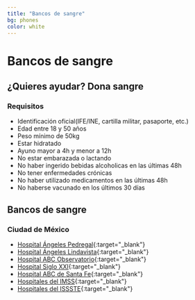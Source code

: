 ```yaml
---
title: "Bancos de sangre"
bg: phones
color: white
---
```


# Bancos de sangre
## ¿Quieres ayudar? Dona sangre
### Requisitos
* Identificación oficial(IFE/INE, cartilla militar, pasaporte, etc.)
* Edad entre 18 y 50 años
* Peso mínimo de 50kg
* Estar hidratado
* Ayuno mayor a 4h y menor a 12h
* No estar embarazada o lactando
* No haber ingerido bebidas alcoholicas en las últimas 48h
* No tener enfermedades crónicas
* No haber utilizado medicamentos en las últimas 48h
* No haberse vacunado en los últimos 30 días

## Bancos de sangre
### Ciudad de México
* [Hospital Ángeles Pedregal](https://www.google.com.mx/maps/place/Hospital+Angeles+del+Pedregal/@19.3119327,-99.2205768,15z/data=!4m5!3m4!1s0x0:0x68a20f8cccd3943!8m2!3d19.3119327!4d-99.2205768){:target="_blank"}
* [Hospital Ángeles Lindavista](https://www.google.com.mx/maps/place/Hospital+Angeles+Lindavista/@19.486621,-99.1323367,17z/data=!3m1!4b1!4m5!3m4!1s0x85cdff8c00000000:0x1b5b45a44293f318!8m2!3d19.486621!4d-99.130148){:target="_blank"}
* [Hospital ABC Observatorio](https://www.google.com.mx/maps/place/Centro+Medico+ABC+-+Campus+Observatorio/@19.3973859,-99.2130121,14z/data=!4m8!1m2!2m1!1sCentro+Medico+ABC+-+Campus+Observatorio!3m4!1s0x85d201c481cfa5b7:0xcc2f04a533f18aa9!8m2!3d19.4000673!4d-99.2034149){:target="_blank"}
* [Hospital Siglo XXI](https://www.google.com.mx/maps/place/Centro+M%C3%A9dico+Nacional+Siglo+XXI/@19.4099388,-99.1527171,15z/data=!4m2!3m1!1s0x0:0xb3f49e0900720c7e?sa=X&ved=0ahUKEwiIpOmIsrXWAhVqy1QKHUoEBhsQ_BIIiQEwCg){:target="_blank"}
* [Hospital ABC de Santa Fe](https://www.google.com.mx/maps/place/Centro+M%C3%A9dico+ABC/@19.3781755,-99.2605491,14z/data=!4m8!1m2!2m1!1scentro+medico+abc+santa+fe!3m4!1s0x85d20735ee6910b5:0xf86253a248f5bed2!8m2!3d19.3562854!4d-99.282664){:target="_blank"}
* [Hospitales del IMSS](https://www.google.com.mx/maps/search/imss+ciudad+de+mexico/@19.4189499,-99.2294785,12z/data=!3m1!4b1){:target="_blank"}
* [Hospitales del ISSSTE](https://www.google.com.mx/maps/search/issste+ciudad+de+mexico/@19.4189231,-99.2294786,12z/data=!3m1!4b1){:target="_blank"}
